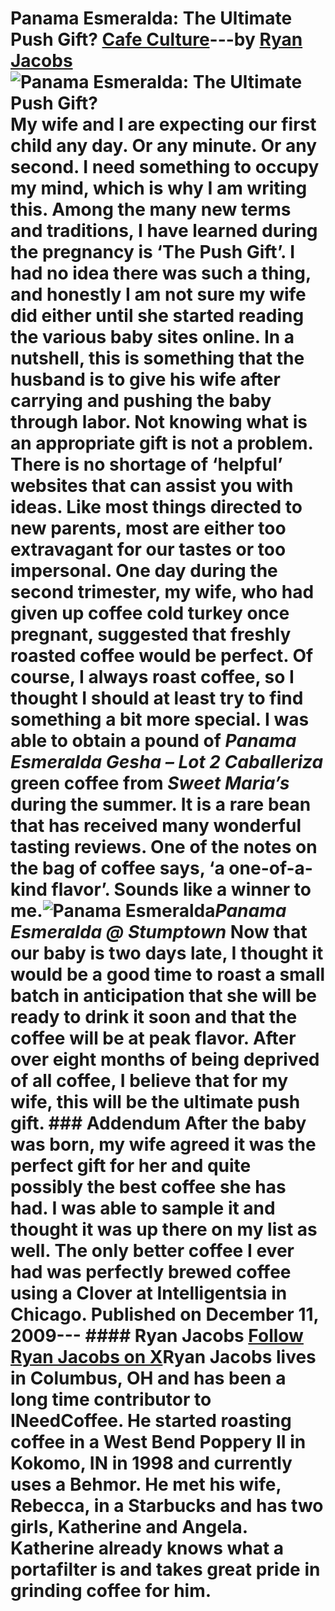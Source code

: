 # Panama Esmeralda: The Ultimate Push Gift? [Cafe Culture](https://ineedcoffee.com/section/cafe-culture/)---by [Ryan Jacobs](https://ineedcoffee.com/by/ryan-jacobs/)![Panama Esmeralda: The Ultimate Push Gift?](https://ineedcoffee.com/images/posts/panama-esmeralda-the-ultimate-push-gift/panama-esmerlada-stumptown1.jpg) My wife and I are expecting our first child any day. Or any minute. Or any second. I need something to occupy my mind, which is why I am writing this. Among the many new terms and traditions, I have learned during the pregnancy is ‘The Push Gift’. I had no idea there was such a thing, and honestly I am not sure my wife did either until she started reading the various baby sites online. In a nutshell, this is something that the husband is to give his wife after carrying and pushing the baby through labor. Not knowing what is an appropriate gift is not a problem. There is no shortage of ‘helpful’ websites that can assist you with ideas. Like most things directed to new parents, most are either too extravagant for our tastes or too impersonal. One day during the second trimester, my wife, who had given up coffee cold turkey once pregnant, suggested that freshly roasted coffee would be perfect. Of course, I always roast coffee, so I thought I should at least try to find something a bit more special. I was able to obtain a pound of _Panama Esmeralda Gesha – Lot 2 Caballeriza_ green coffee from _Sweet Maria’s_ during the summer. It is a rare bean that has received many wonderful tasting reviews. One of the notes on the bag of coffee says, ‘a one-of-a-kind flavor’. Sounds like a winner to me.![Panama Esmeralda](https://ineedcoffee.com/assets/panama-esmerlada-stumptown1.B48b_86i_1FTI5N.webp)_Panama Esmeralda @ Stumptown_ Now that our baby is two days late, I thought it would be a good time to roast a small batch in anticipation that she will be ready to drink it soon and that the coffee will be at peak flavor. After over eight months of being deprived of all coffee, I believe that for my wife, this will be the ultimate push gift. ### Addendum After the baby was born, my wife agreed it was the perfect gift for her and quite possibly the best coffee she has had. I was able to sample it and thought it was up there on my list as well. The only better coffee I ever had was perfectly brewed coffee using a Clover at Intelligentsia in Chicago. Published on December 11, 2009--- #### Ryan Jacobs [Follow Ryan Jacobs on X](https://x.com/rmjacobs)Ryan Jacobs lives in Columbus, OH and has been a long time contributor to INeedCoffee. He started roasting coffee in a West Bend Poppery II in Kokomo, IN in 1998 and currently uses a Behmor. He met his wife, Rebecca, in a Starbucks and has two girls, Katherine and Angela. Katherine already knows what a portafilter is and takes great pride in grinding coffee for him.